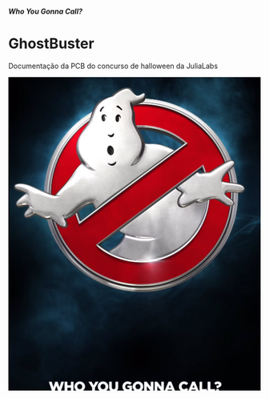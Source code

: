 ##### Who You Gonna Call?

# GhostBuster

Documentação da PCB do concurso de halloween da JuliaLabs

![Cartaz do filme GhostBuster](whoyougonnacall.png "Who you gonna call?")
